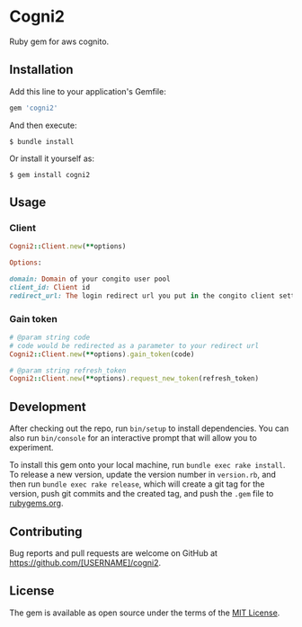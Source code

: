 # Cogni2

Ruby gem for aws cognito.

## Installation

Add this line to your application's Gemfile:

```ruby
gem 'cogni2'
```

And then execute:

    $ bundle install

Or install it yourself as:

    $ gem install cogni2

## Usage

### Client

```ruby
Cogni2::Client.new(**options)
```

```ruby
Options:

domain: Domain of your congito user pool
client_id: Client id
redirect_url: The login redirect url you put in the congito client setting page

```

### Gain token

```ruby
# @param string code
# code would be redirected as a parameter to your redirect url
Cogni2::Client.new(**options).gain_token(code)

# @param string refresh_token
Cogni2::Client.new(**options).request_new_token(refresh_token)
```

## Development

After checking out the repo, run `bin/setup` to install dependencies. You can also run `bin/console` for an interactive prompt that will allow you to experiment.

To install this gem onto your local machine, run `bundle exec rake install`. To release a new version, update the version number in `version.rb`, and then run `bundle exec rake release`, which will create a git tag for the version, push git commits and the created tag, and push the `.gem` file to [rubygems.org](https://rubygems.org).

## Contributing

Bug reports and pull requests are welcome on GitHub at https://github.com/[USERNAME]/cogni2.

## License

The gem is available as open source under the terms of the [MIT License](https://opensource.org/licenses/MIT).
